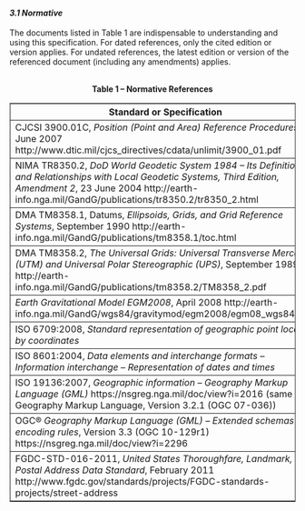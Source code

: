 <h4><i>3.1	Normative</i></h4>
The documents listed in Table 1 are indispensable to understanding and using this specification. For dated references, only the cited edition or version applies. For undated references, the latest edition or version of the referenced document (including any amendments) applies.<br><br>
<p align="center"><b>Table 1 – Normative References</b><br>
<table border="1"><tr>
<th>Standard or Specification</th> 
<tr><td>CJCSI 3900.01C, <i>Position (Point and Area) Reference Procedures</i>, 30 June 2007
http://www.dtic.mil/cjcs_directives/cdata/unlimit/3900_01.pdf</td></tr>
<tr><td>NIMA TR8350.2, <i>DoD World Geodetic System 1984 – Its Definition and Relationships with Local Geodetic Systems, Third Edition, Amendment 2</i>, 23 June 2004
http://earth-info.nga.mil/GandG/publications/tr8350.2/tr8350_2.html
</td></tr>
<tr><td>DMA TM8358.1, Datums, <i>Ellipsoids, Grids, and Grid Reference Systems</i>, September 1990
http://earth-info.nga.mil/GandG/publications/tm8358.1/toc.html
</td></tr>
<tr><td>DMA TM8358.2, <i>The Universal Grids: Universal Transverse Mercator (UTM) and Universal Polar Stereographic (UPS)</i>, September 1989
http://earth-info.nga.mil/GandG/publications/tm8358.2/TM8358_2.pdf
</td></tr>
<tr><td><i>Earth Gravitational Model EGM2008</i>, April 2008
http://earth-info.nga.mil/GandG/wgs84/gravitymod/egm2008/egm08_wgs84.html
</td></tr>
<tr><td>ISO 6709:2008, <i>Standard representation of geographic point location by coordinates</i></td></tr>
<tr><td>ISO 8601:2004, <i>Data elements and interchange formats – Information interchange – Representation of dates and times</i></td></tr>
<tr><td>ISO 19136:2007, <i>Geographic information – Geography Markup Language (GML)</i>
	https://nsgreg.nga.mil/doc/view?i=2016 
(same as: Geography Markup Language, Version 3.2.1 (OGC 07-036))
</td></tr>
<tr><td>OGC® <i>Geography Markup Language (GML) – Extended schemas and encoding rules</i>, 
Version 3.3 (OGC 10-129r1)
https://nsgreg.nga.mil/doc/view?i=2296 
</td></tr>
<tr><td>FGDC-STD-016-2011, <i>United States Thoroughfare, Landmark, and Postal Address Data Standard</i>,
February 2011
	http://www.fgdc.gov/standards/projects/FGDC-standards-projects/street-address
</td></tr>
</table>

